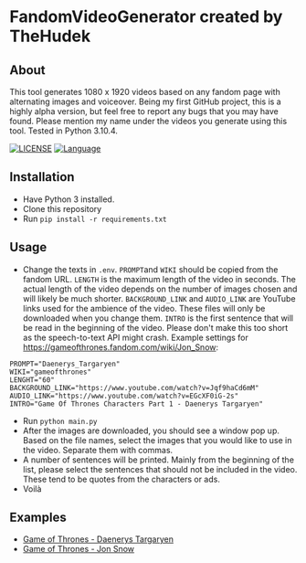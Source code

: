# FandomVideoGenerator created by TheHudek

## About

This tool generates 1080 x 1920 videos based on any fandom page with alternating images and voiceover. Being my first GitHub project, this is a highly alpha version, but feel free to report any bugs that you may have found. Please mention my name under the videos you generate using this tool. Tested in Python 3.10.4.

[![LICENSE](https://img.shields.io/badge/License-Apache_2.0-green)](https://github.com/TheHudek/FandomVideoGenerator/blob/main/LICENSE.md)
[![Language](https://img.shields.io/badge/Language-Python3-blue.svg)](https://www.python.org/)

## Installation

- Have Python 3 installed.
- Clone this repository
- Run `pip install -r requirements.txt`

## Usage

- Change the texts in `.env`. `PROMPT`and `WIKI` should be copied from the fandom URL. `LENGTH` is the maximum length of the video in seconds. The actual length of the video depends on the number of images chosen and will likely be much shorter. `BACKGROUND_LINK` and `AUDIO_LINK` are YouTube links used for the ambience of the video. These files will only be downloaded when you change them. `INTRO` is the first sentence that will be read in the beginning of the video. Please don't make this too short as the speech-to-text API might crash. Example settings for https://gameofthrones.fandom.com/wiki/Jon_Snow:

```.env
PROMPT="Daenerys_Targaryen"
WIKI="gameofthrones"
LENGHT="60"
BACKGROUND_LINK="https://www.youtube.com/watch?v=Jqf9haCd6mM"
AUDIO_LINK="https://www.youtube.com/watch?v=EGcXF0iG-2s"
INTRO="Game Of Thrones Characters Part 1 - Daenerys Targaryen"
```

- Run `python main.py`
- After the images are downloaded, you should see a window pop up. Based on the file names, select the images that you would like to use in the video. Separate them with commas.
- A number of sentences will be printed. Mainly from the beginning of the list, please select the sentences that should not be included in the video. These tend to be quotes from the characters or ads.
- Voilà

## Examples

- [Game of Thrones - Daenerys Targaryen](https://vm.tiktok.com/ZMFBv9P87/)
- [Game of Thrones - Jon Snow](https://vm.tiktok.com/ZMFBvqS1o/)
